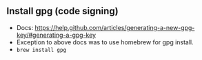 Install gpg (code signing)
--------------------------
- Docs: https://help.github.com/articles/generating-a-new-gpg-key/#generating-a-gpg-key
- Exception to above docs was to use homebrew for gpg install.
- `brew install gpg`
